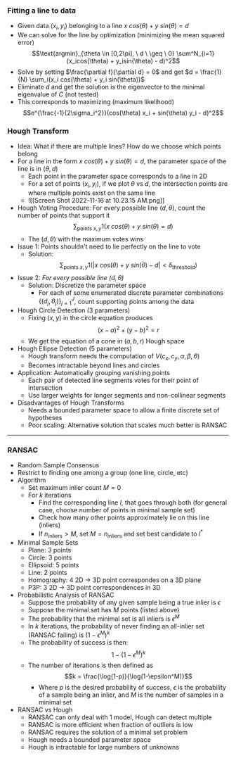 ### Fitting a line to data
- Given data $(x_i,y_i)$ belonging to a line $x \ cos(\theta) + y \ sin(\theta) = d$ 
- We can solve for the line by optimization (minimizing the mean squared error) $$\text{argmin}_{\theta \in [0,2\pi], \  d \ \geq \ 0} \sum^N_{i=1}(x_icos(\theta) + y_isin(\theta) - d)^2$$
- Solve by setting $\frac{\partial f}{\partial d} = 0$ and get $d = \frac{1}{N} \sum_i(x_i cos(\theta) + y_i sin(\theta))$
- Eliminate $d$ and get the solution is the eigenvector to the minimal eigenvalue of $C$ (not tested)
- This corresponds to maximizing (maximum likelihood) $$e^{\frac{-1}{2\sigma_i^2}}(cos(\theta) x_i + sin(\theta) y_i - d)^2$$
### Hough Transform
- Idea: What if there are multiple lines? How do we choose which points belong
- For a line in the form $x \ cos(\theta) + y \ sin(\theta) = d$, the parameter space of the line is in $(\theta, d)$
	- Each point in the parameter space corresponds to a line in 2D
	- For a set of points $(x_i, y_i)$, if we plot $\theta \text{ vs } d$, the intersection points are where multiple points exist on the same line
	- ![[Screen Shot 2022-11-16 at 10.23.15 AM.png]]
- Hough Voting Procedure: For every possible line $(d, \theta)$, count the number of points that support it $$\sum_{\text{points } x,y} 1(x \ cos(\theta) + y \ sin (\theta) = d)$$
	- The $(d, \theta)$ with the maximum votes wins
- Issue 1: Points shouldn't need to lie perfectly on the line to vote
	- Solution: $$\sum_{\text{points } x,y} 1(|x \ cos(\theta) + y \ sin(\theta) - d| < \delta_{\text{threshold}})$$
- Issue 2: *For every possible line $(d, \theta)$*
	- Solution: Discretize the parameter space
		- For each of some enumerated discrete parameter combinations $\{(d_j,\theta_j)\}^J_{j=1}$, count supporting points among the data
- Hough Circle Detection (3 parameters)
	- Fixing $(x,y)$ in the circle equation produces $$(x - a)^2 + (y - b)^2 = r$$
	- We get the equation of a cone in $(a,b,r)$ Hough space
- Hough Ellipse Detection (5 parameters)
	- Hough transform needs the computation of $V(c_x, c_y, \alpha, \beta, \theta)$
	- Becomes intractable beyond lines and circles
- Application: Automatically grouping vanishing points
	- Each pair of detected line segments votes for their point of intersection
	- Use larger weights for longer segments and non-collinear segments
- Disadvantages of Hough Transforms
	- Needs a bounded parameter space to allow a finite discrete set of hypotheses
	- Poor scaling: Alternative solution that scales  much better is RANSAC
___
### RANSAC
- Random Sample Consensus
- Restrict to finding one among a group (one line, circle, etc)
- Algorithm
	- Set maximum inlier count $M = 0$
	- For $k$ iterations
		- Find the corresponding line $l$, that goes through both (for general case, choose number of points in minimal sample set)
		- Check how many other points approximately lie on this line (inliers)
		- If $n_{\text{inliers}} > M$, set $M = n_{\text{inliers}}$ and set  best candidate to $l^*$
- Minimal Sample Sets
	- Plane: 3 points
	- Circle: 3 points
	- Ellipsoid: 5 points
	- Line: 2 points
	- Homography: 4 2D $\rightarrow$ 3D point correspondes on a 3D plane
	- P3P: 3 2D $\rightarrow$ 3D point correspondences in 3D
- Probabilistic Analysis of RANSAC
	- Suppose the probability of any given sample being a true inlier is $\epsilon$
	- Suppose the minimal set has $M$ points (listed above)
	- The probability that the minimal set is all inliers is $\epsilon^M$
	- In $k$ iterations, the probability of never finding an all-inlier set (RANSAC failing) is $(1 - \epsilon^M)^k$
	- The probability of success is then: $$1 - (1 - \epsilon^M)^k$$
	- The number of iterations is then defined as $$k = \frac{\log(1-p)}{\log(1-\epsilon^M)}$$
		- Where $p$ is the desired probability of success, $\epsilon$ is the probability of a sample being an inlier, and $M$ is the number of samples in a minimal set
- RANSAC vs Hough
	- RANSAC can only deal with 1 model, Hough can detect multiple
	- RANSAC is more efficient when fraction of outliers is low
	- RANSAC requires the solution of a minimal set problem
	- Hough needs a bounded parameter space
	- Hough is intractable for large numbers of unknowns